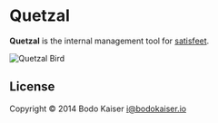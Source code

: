 # Quetzal

**Quetzal** is the internal management tool for
[satisfeet](https://satisfeet.me).

![Quetzal Bird](http://bit.ly/1q4zx0A)

## License

Copyright © 2014 Bodo Kaiser <i@bodokaiser.io>
